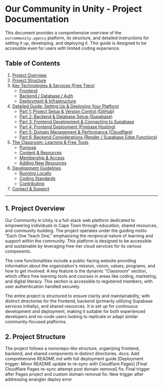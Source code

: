 # Our Community in Unity - Project Documentation

This document provides a comprehensive overview of the `ourcommunity.agency` platform, its structure, and detailed instructions for setting it up, developing, and deploying it. This guide is designed to be accessible even for users with limited coding experience.

## Table of Contents

1.  [Project Overview](#1-project-overview)
2.  [Project Structure](#2-project-structure)
3.  [Key Technologies & Services (Free Tiers)](#3-key-technologies--services-free-tiers)
    * [Frontend](#31-frontend)
    * [Backend / Database / Auth](#32-backend--database--auth)
    * [Deployment & Infrastructure](#33-deployment--infrastructure)
4.  [Detailed Guide: Setting Up & Deploying Your Platform](#4-detailed-guide-setting-up--deploying-your-platform)
    * [Part 1: Project Setup & Version Control (GitHub)](#part-1-project-setup--version-control-github)
    * [Part 2: Backend & Database Setup (Supabase)](#part-2-backend--database-setup-supabase)
    * [Part 3: Frontend Development & Connecting to Supabase](#part-3-frontend-development--connecting-to-supabase)
    * [Part 4: Frontend Deployment (Firebase Hosting)](#part-4-frontend-deployment-firebase-hosting)
    * [Part 5: Domain Management & Performance (Cloudflare)](#part-5-domain-management--performance-cloudflare)
    * [Part 6: Backend Considerations (Render / Supabase Edge Functions)](#part-6-backend-considerations-render--supabase-edge-functions)
5.  [The Classroom: Learning & Free Tools](#5-the-classroom-learning--free-tools)
    * [Purpose](#purpose)
    * [Content & Resources](#content--resources)
    * [Membership & Access](#membership--access)
    * [Adding New Resources](#adding-new-resources)
6.  [Development Guidelines](#6-development-guidelines)
    * [Running Locally](#running-locally)
    * [Coding Standards](#coding-standards)
    * [Contributing](#contributing)
7.  [Contact & Support](#7-contact--support)

---

## 1. Project Overview

Our Community in Unity is a full-stack web platform dedicated to empowering individuals in Cape Town through education, shared resources, and community building. The project operates under the guiding motto "Each One Teach One," emphasizing the reciprocal nature of learning and support within the community. This platform is designed to be accessible and sustainable by leveraging free-tier cloud services for its various components.

The core functionalities include a public-facing website providing information about the organization's mission, vision, values, programs, and how to get involved. A key feature is the dynamic "Classroom" section, which offers free learning tools and courses in areas like coding, marketing, and digital literacy. This section is accessible to registered members, with user authentication handled securely.

The entire project is structured to ensure clarity and maintainability, with distinct directories for the frontend, backend (primarily utilizing Supabase services initially), and shared resources. It is set up for continuous development and deployment, making it suitable for both experienced developers and no-code users looking to replicate or adapt similar community-focused platforms.

## 2. Project Structure

The project follows a monorepo-like structure, organizing frontend, backend, and shared components in distinct directories.
docs: Add comprehensive README.md with full deployment guide [Deployment trigger: Minor README update to re-sync with Cloudflare Pages]
[Final Cloudflare Pages re-sync attempt post domain removal]
fix: Final trigger after Pages project and custom domain removal
fix: New trigger after addressing wrangler deploy error

